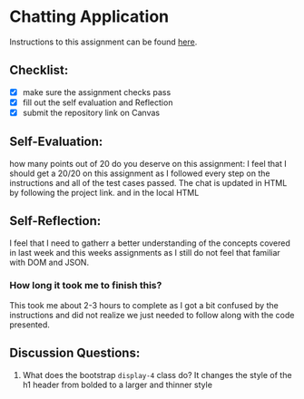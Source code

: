 Chatting Application
=====================
Instructions to this assignment can be found [here](https://it3049c.github.io/coursework/labs/chatting-app).

## Checklist:
- [x] make sure the assignment checks pass
- [x] fill out the self evaluation and Reflection
- [x] submit the repository link on Canvas

## Self-Evaluation:
how many points out of 20 do you deserve on this assignment: 
I feel that I should get a 20/20 on this assignment as I followed every step on the instructions and all of the test cases passed. The chat is updated in HTML by following the project link. and in the local HTML


## Self-Reflection:
<!-- Write your self-reflection under this line -->
I feel that I need to gatherr a better understanding of the concepts covered in last week and this weeks assignments as I still do not feel that familiar with DOM and JSON.

### How long it took me to finish this?
This took me about 2-3 hours to complete as I got a bit confused by the instructions and did not realize we just needed to follow along with the code presented.

## Discussion Questions:
1. What does the bootstrap `display-4` class do?
It changes the style of the h1 header from bolded to a larger and thinner style